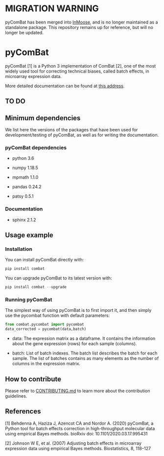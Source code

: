 # MIGRATION WARNING

pyComBat has been merged into [InMoose](https://github.com/epigenelabs/inmoose), and is no
longer maintained as a standalone package.
This repository remains up for reference, but will no longer be updated.

# pyComBat

pyComBat [1] is a Python 3 implementation of ComBat [2], one of the most widely used tool for correcting technical biases, called batch effects, in microarray expression data.

More detailed documentation can be found at [this address](https://epigenelabs.github.io/pyComBat/).

## TO DO

## Minimum dependencies

We list here the versions of the packages that have been used for development/testing of pyComBat, as well as for writing the documentation.

### pyComBat dependencies

* python 3.6

* numpy 1.18.5

* mpmath 1.1.0

* pandas 0.24.2

* patsy 0.5.1

### Documentation

* sphinx 2.1.2

## Usage example

### Installation

You can install pyComBat directly with:

```python
pip install combat
```

You can upgrade pyComBat to its latest version with:

```python
pip install combat --upgrade
```

### Running pyComBat

The simplest way of using pyComBat is to first import it, and then simply use the pycombat function with default parameters:

```python
from combat.pycombat import pycombat
data_corrected = pycombat(data,batch)
```

* data: The expression matrix as a dataframe. It contains the information about the gene expression (rows) for each sample (columns).

* batch: List of batch indexes. The batch list describes the batch for each sample. The list of batches contains as many elements as the number of columns in the expression matrix.

## How to contribute

Please refer to [CONTRIBUTING.md](https://github.com/epigenelabs/pyComBat/blob/master/CONTRIBUTING.md) to learn more about the contribution guidelines.

## References

[1] Behdenna A, Haziza J, Azencot CA and Nordor A. (2020) pyComBat, a Python tool for batch effects correction in high-throughput molecular data using empirical Bayes methods. bioRxiv doi: 10.1101/2020.03.17.995431

[2] Johnson W E, et al. (2007) Adjusting batch effects in microarray expression data using empirical Bayes methods. Biostatistics, 8, 118–127
